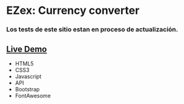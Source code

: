 # EZex: Currency converter
### Los tests de este sitio estan en proceso de actualización.

## [Live Demo](https://pvmelli.github.io/Exchange-rates/)

* HTML5
* CSS3
* Javascript
* API
* Bootstrap
* FontAwesome

